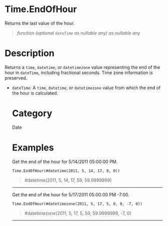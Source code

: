 # Time.EndOfHour
Returns the last value of the hour.
> _function (optional <code>dateTime</code> as nullable any) as nullable any_

# Description 
Returns a <code>time</code>, <code>datetime</code>, or <code>datetimezone</code> value representing the end of the hour in <code>dateTime</code>, including fractional seconds. Time zone information is preserved.
      <ul>
        <li><code>dateTime</code>: A <code>time</code>, <code>datetime</code>, or <code>datetimezone</code> value from which the end of the hour is calculated.</li>       
      
# Category 
Date
# Examples 
Get the end of the hour for 5/14/2011 05:00:00 PM.
```
Time.EndOfHour(#datetime(2011, 5, 14, 17, 0, 0))
```
> #datetime(2011, 5, 14, 17, 59, 59.9999999)

***
Get the end of the hour for 5/17/2011 05:00:00 PM -7:00.
```
Time.EndOfHour(#datetimezone(2011, 5, 17, 5, 0, 0, -7, 0))
```
> #datetimezone(2011, 5, 17, 5, 59, 59.9999999, -7, 0)

***
